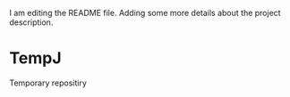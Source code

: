 I am editing the README file. Adding some more details about the project description.
# TempJ
Temporary repositiry
